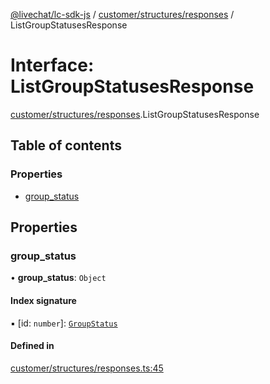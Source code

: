 [@livechat/lc-sdk-js](../README.md) / [customer/structures/responses](../modules/customer_structures_responses.md) / ListGroupStatusesResponse

# Interface: ListGroupStatusesResponse

[customer/structures/responses](../modules/customer_structures_responses.md).ListGroupStatusesResponse

## Table of contents

### Properties

- [group\_status](customer_structures_responses.ListGroupStatusesResponse.md#group_status)

## Properties

### group\_status

• **group\_status**: `Object`

#### Index signature

▪ [id: `number`]: [`GroupStatus`](../enums/customer_structures_structures.GroupStatus.md)

#### Defined in

[customer/structures/responses.ts:45](https://github.com/livechat/lc-sdk-js/blob/125a327/src/customer/structures/responses.ts#L45)
